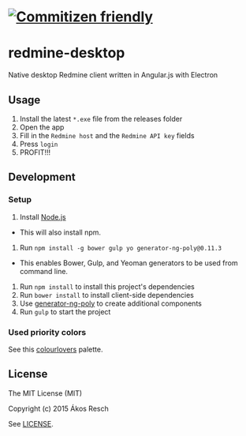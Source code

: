 # [![Commitizen friendly](https://img.shields.io/badge/commitizen-friendly-brightgreen.svg)](http://commitizen.github.io/cz-cli/)

# redmine-desktop
Native desktop Redmine client written in Angular.js with Electron

## Usage

1. Install the latest `*.exe` file from the releases folder
1. Open the app
1. Fill in the `Redmine host` and the `Redmine API key` fields
1. Press `login`
1. PROFIT!!!

## Development

### Setup
1. Install [Node.js](http://nodejs.org/)
 - This will also install npm.
1. Run `npm install -g bower gulp yo generator-ng-poly@0.11.3`
 - This enables Bower, Gulp, and Yeoman generators to be used from command line.
1. Run `npm install` to install this project's dependencies
1. Run `bower install` to install client-side dependencies
1. Use [generator-ng-poly](https://github.com/dustinspecker/generator-ng-poly) to create additional components
1. Run `gulp` to start the project

### Used priority colors

See this [colourlovers](http://www.colourlovers.com/palette/2077991/priority_authority) palette.

## License
The MIT License (MIT)

Copyright (c) 2015 Ákos Resch

See [LICENSE](https://github.com/ocReaper/redmine-desktop/blob/master/LICENSE.md).
